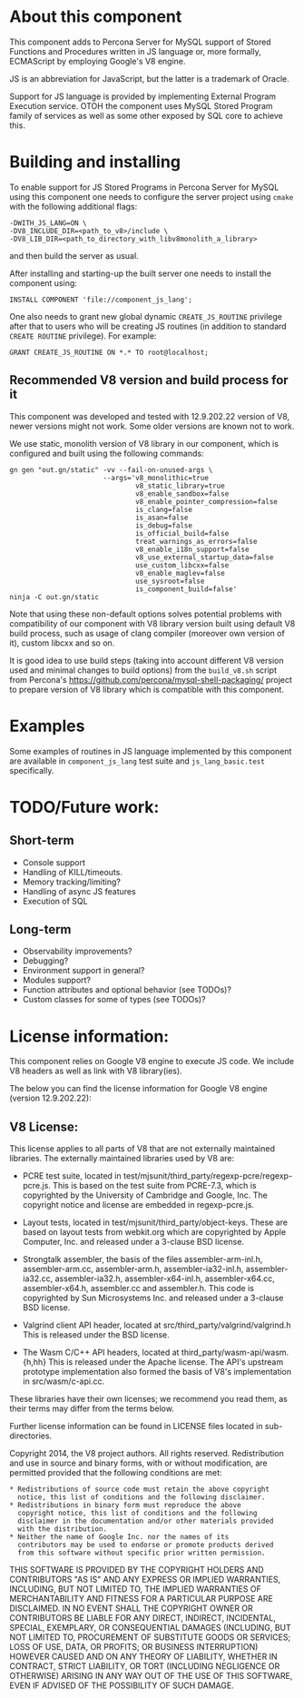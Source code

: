 About this component
====================

This component adds to Percona Server for MySQL support of Stored Functions
and Procedures written in JS language or, more formally, ECMAScript by
employing Google's V8 engine.

JS is an abbreviation for JavaScript, but the latter is a trademark of Oracle.

Support for JS language is provided by implementing External Program Execution
service. OTOH the component uses MySQL Stored Program family of services as
well as some other exposed by SQL core to achieve this.


Building and installing
=======================

To enable support for JS Stored Programs in Percona Server for MySQL using
this component one needs to configure the server project using `cmake` with
the following additional flags:

    -DWITH_JS_LANG=ON \
    -DV8_INCLUDE_DIR=<path_to_v8>/include \
    -DV8_LIB_DIR=<path_to_directory_with_libv8monolith_a_library>

and then build the server as usual.

After installing and starting-up the built server one needs to install the
component using:

    INSTALL COMPONENT 'file://component_js_lang';

One also needs to grant new global dynamic `CREATE_JS_ROUTINE` privilege after
that to users who will be creating JS routines (in addition to standard
`CREATE ROUTINE` privilege). For example:

    GRANT CREATE_JS_ROUTINE ON *.* TO root@localhost;


Recommended V8 version and build process for it
-----------------------------------------------

This component was developed and tested with 12.9.202.22 version of V8,
newer versions might not work. Some older versions are known not to work.

We use static, monolith version of V8 library in our component, which is
configured and built using the following commands:

    gn gen "out.gn/static" -vv --fail-on-unused-args \
                           --args='v8_monolithic=true
                                   v8_static_library=true
                                   v8_enable_sandbox=false
                                   v8_enable_pointer_compression=false
                                   is_clang=false
                                   is_asan=false
                                   is_debug=false
                                   is_official_build=false
                                   treat_warnings_as_errors=false
                                   v8_enable_i18n_support=false
                                   v8_use_external_startup_data=false
                                   use_custom_libcxx=false
                                   v8_enable_maglev=false
                                   use_sysroot=false
                                   is_component_build=false'
    ninja -C out.gn/static

Note that using these non-default options solves potential problems with
compatibility of our component with V8 library version built using default
V8 build process, such as usage of clang compiler (moreover own version of
it), custom libcxx and so on.

It is good idea to use build steps (taking into account different V8 version
used and minimal changes to build options) from the `build_v8.sh` script from
Percona's https://github.com/percona/mysql-shell-packaging/ project to prepare
version of V8 library which is compatible with this component.


Examples
========

Some examples of routines in JS language implemented by this component are
available in `component_js_lang` test suite and `js_lang_basic.test`
specifically.


TODO/Future work:
=================

Short-term
----------

- Console support
- Handling of KILL/timeouts.
- Memory tracking/limiting?
- Handling of async JS features
- Execution of SQL

Long-term
---------

- Observability improvements?
- Debugging?
- Environment support in general?
- Modules support?
- Function attributes and optional behavior (see TODOs)?
- Custom classes for some of types (see TODOs)?

License information:
====================

This component relies on Google V8 engine to execute JS code.
We include V8 headers as well as link with V8 library(ies).

The below you can find the license information for Google V8 engine
(version 12.9.202.22):

V8 License:
-----------

This license applies to all parts of V8 that are not externally
maintained libraries.  The externally maintained libraries used by V8
are:

  - PCRE test suite, located in
    test/mjsunit/third_party/regexp-pcre/regexp-pcre.js.  This is based on the
    test suite from PCRE-7.3, which is copyrighted by the University
    of Cambridge and Google, Inc.  The copyright notice and license
    are embedded in regexp-pcre.js.

  - Layout tests, located in test/mjsunit/third_party/object-keys.  These are
    based on layout tests from webkit.org which are copyrighted by
    Apple Computer, Inc. and released under a 3-clause BSD license.

  - Strongtalk assembler, the basis of the files assembler-arm-inl.h,
    assembler-arm.cc, assembler-arm.h, assembler-ia32-inl.h,
    assembler-ia32.cc, assembler-ia32.h, assembler-x64-inl.h,
    assembler-x64.cc, assembler-x64.h, assembler.cc and assembler.h.
    This code is copyrighted by Sun Microsystems Inc. and released
    under a 3-clause BSD license.

  - Valgrind client API header, located at src/third_party/valgrind/valgrind.h
    This is released under the BSD license.

  - The Wasm C/C++ API headers, located at third_party/wasm-api/wasm.{h,hh}
    This is released under the Apache license. The API's upstream prototype
    implementation also formed the basis of V8's implementation in
    src/wasm/c-api.cc.

These libraries have their own licenses; we recommend you read them,
as their terms may differ from the terms below.

Further license information can be found in LICENSE files located in
sub-directories.

Copyright 2014, the V8 project authors. All rights reserved.
Redistribution and use in source and binary forms, with or without
modification, are permitted provided that the following conditions are
met:

    * Redistributions of source code must retain the above copyright
      notice, this list of conditions and the following disclaimer.
    * Redistributions in binary form must reproduce the above
      copyright notice, this list of conditions and the following
      disclaimer in the documentation and/or other materials provided
      with the distribution.
    * Neither the name of Google Inc. nor the names of its
      contributors may be used to endorse or promote products derived
      from this software without specific prior written permission.

THIS SOFTWARE IS PROVIDED BY THE COPYRIGHT HOLDERS AND CONTRIBUTORS
"AS IS" AND ANY EXPRESS OR IMPLIED WARRANTIES, INCLUDING, BUT NOT
LIMITED TO, THE IMPLIED WARRANTIES OF MERCHANTABILITY AND FITNESS FOR
A PARTICULAR PURPOSE ARE DISCLAIMED. IN NO EVENT SHALL THE COPYRIGHT
OWNER OR CONTRIBUTORS BE LIABLE FOR ANY DIRECT, INDIRECT, INCIDENTAL,
SPECIAL, EXEMPLARY, OR CONSEQUENTIAL DAMAGES (INCLUDING, BUT NOT
LIMITED TO, PROCUREMENT OF SUBSTITUTE GOODS OR SERVICES; LOSS OF USE,
DATA, OR PROFITS; OR BUSINESS INTERRUPTION) HOWEVER CAUSED AND ON ANY
THEORY OF LIABILITY, WHETHER IN CONTRACT, STRICT LIABILITY, OR TORT
(INCLUDING NEGLIGENCE OR OTHERWISE) ARISING IN ANY WAY OUT OF THE USE
OF THIS SOFTWARE, EVEN IF ADVISED OF THE POSSIBILITY OF SUCH DAMAGE.
